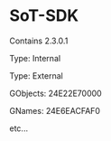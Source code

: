 # SoT-SDK

Contains 
2.3.0.1

Type: Internal

Type: External


GObjects: 24E22E70000

GNames: 24E6EACFAF0

etc...
